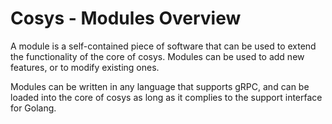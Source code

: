 # Cosys - Modules Overview
A module is a self-contained piece of software that can be used to extend the functionality of the core of cosys. Modules can be used to add new features, or to modify existing ones. 

Modules can be written in any language that supports gRPC, and can be loaded into the core of cosys as long as it complies to the support interface for Golang.
